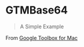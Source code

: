 GTMBase64
=========

> A Simple Example

From [Google Toolbox for Mac](http://code.google.com/p/google-toolbox-for-mac/source/browse/trunk/Foundation/?r=87)
